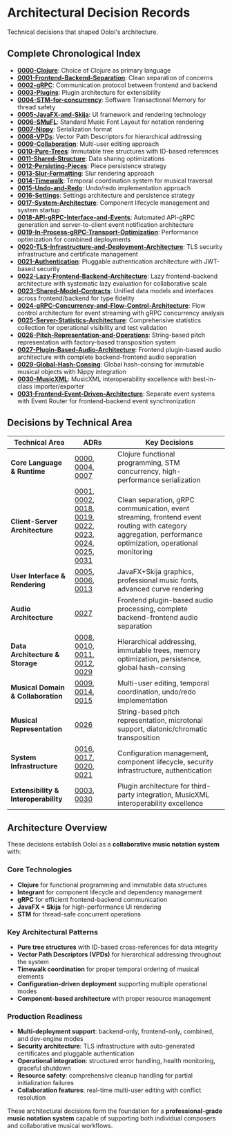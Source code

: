 # Architectural Decision Records

Technical decisions that shaped Ooloi's architecture.

## Complete Chronological Index

- **[0000-Clojure](0000-Clojure.md)**: Choice of Clojure as primary language
- **[0001-Frontend-Backend-Separation](0001-Frontend-Backend-Separation.md)**: Clean separation of concerns
- **[0002-gRPC](0002-gRPC.md)**: Communication protocol between frontend and backend
- **[0003-Plugins](0003-Plugins.md)**: Plugin architecture for extensibility
- **[0004-STM-for-concurrency](0004-STM-for-concurrency.md)**: Software Transactional Memory for thread safety
- **[0005-JavaFX-and-Skija](0005-JavaFX-and-Skija.md)**: UI framework and rendering technology
- **[0006-SMuFL](0006-SMuFL.md)**: Standard Music Font Layout for notation rendering
- **[0007-Nippy](0007-Nippy.md)**: Serialization format
- **[0008-VPDs](0008-VPDs.md)**: Vector Path Descriptors for hierarchical addressing
- **[0009-Collaboration](0009-Collaboration.md)**: Multi-user editing approach
- **[0010-Pure-Trees](0010-Pure-Trees.md)**: Immutable tree structures with ID-based references
- **[0011-Shared-Structure](0011-Shared-Structure.md)**: Data sharing optimizations
- **[0012-Persisting-Pieces](0012-Persisting-Pieces.md)**: Piece persistence strategy
- **[0013-Slur-Formatting](0013-Slur-Formatting.md)**: Slur rendering approach
- **[0014-Timewalk](0014-Timewalk.md)**: Temporal coordination system for musical traversal
- **[0015-Undo-and-Redo](0015-Undo-and-Redo.md)**: Undo/redo implementation approach
- **[0016-Settings](0016-Settings.md)**: Settings architecture and persistence strategy
- **[0017-System-Architecture](0017-System-Architecture.md)**: Component lifecycle management and system startup
- **[0018-API-gRPC-Interface-and-Events](0018-API-gRPC-Interface-and-Events.md)**: Automated API-gRPC generation and server-to-client event notification architecture
- **[0019-In-Process-gRPC-Transport-Optimization](0019-In-Process-gRPC-Transport-Optimization.md)**: Performance optimization for combined deployments
- **[0020-TLS-Infrastructure-and-Deployment-Architecture](0020-TLS-Infrastructure-and-Deployment-Architecture.md)**: TLS security infrastructure and certificate management
- **[0021-Authentication](0021-Authentication.md)**: Pluggable authentication architecture with JWT-based security
- **[0022-Lazy-Frontend-Backend-Architecture](0022-Lazy-Frontend-Backend-Architecture.md)**: Lazy frontend-backend architecture with systematic lazy evaluation for collaborative scale
- **[0023-Shared-Model-Contracts](0023-Shared-Model-Contracts.md)**: Unified data models and interfaces across frontend/backend for type fidelity
- **[0024-gRPC-Concurrency-and-Flow-Control-Architecture](0024-gRPC-Concurrency-and-Flow-Control-Architecture.md)**: Flow control architecture for event streaming with gRPC concurrency analysis
- **[0025-Server-Statistics-Architecture](0025-Server-Statistics-Architecture.md)**: Comprehensive statistics collection for operational visibility and test validation
- **[0026-Pitch-Representation-and-Operations](0026-Pitch-Representation-and-Operations.md)**: String-based pitch representation with factory-based transposition system
- **[0027-Plugin-Based-Audio-Architecture](0027-Plugin-Based-Audio-Architecture.md)**: Frontend plugin-based audio architecture with complete backend-frontend audio separation
- **[0029-Global-Hash-Consing](0029-Global-Hash-Consing.md)**: Global hash-consing for immutable musical objects with Nippy integration
- **[0030-MusicXML](0030-MusicXML.md)**: MusicXML interoperability excellence with best-in-class importer/exporter
- **[0031-Frontend-Event-Driven-Architecture](0031-Frontend-Event-Driven-Architecture.md)**: Separate event systems with Event Router for frontend-backend event synchronization

## Decisions by Technical Area

| **Technical Area** | **ADRs** | **Key Decisions** |
|-------------------|----------|-------------------|
| **Core Language & Runtime** | [0000](0000-Clojure.md), [0004](0004-STM-for-concurrency.md), [0007](0007-Nippy.md) | Clojure functional programming, STM concurrency, high-performance serialization |
| **Client-Server Architecture** | [0001](0001-Frontend-Backend-Separation.md), [0002](0002-gRPC.md), [0018](0018-API-gRPC-Interface-and-Events.md), [0019](0019-In-Process-gRPC-Transport-Optimization.md), [0022](0022-Lazy-Frontend-Backend-Architecture.md), [0023](0023-Shared-Model-Contracts.md), [0024](0024-gRPC-Concurrency-and-Flow-Control-Architecture.md), [0025](0025-Server-Statistics-Architecture.md), [0031](0031-Frontend-Event-Driven-Architecture.md) | Clean separation, gRPC communication, event streaming, frontend event routing with category aggregation, performance optimization, operational monitoring |
| **User Interface & Rendering** | [0005](0005-JavaFX-and-Skija.md), [0006](0006-SMuFL.md), [0013](0013-Slur-Formatting.md) | JavaFX+Skija graphics, professional music fonts, advanced curve rendering |
| **Audio Architecture** | [0027](0027-Plugin-Based-Audio-Architecture.md) | Frontend plugin-based audio processing, complete backend-frontend audio separation |
| **Data Architecture & Storage** | [0008](0008-VPDs.md), [0010](0010-Pure-Trees.md), [0011](0011-Shared-Structure.md), [0012](0012-Persisting-Pieces.md), [0029](0029-Global-Hash-Consing.md) | Hierarchical addressing, immutable trees, memory optimization, persistence, global hash-consing |
| **Musical Domain & Collaboration** | [0009](0009-Collaboration.md), [0014](0014-Timewalk.md), [0015](0015-Undo-and-Redo.md) | Multi-user editing, temporal coordination, undo/redo implementation |
| **Musical Representation** | [0026](0026-Pitch-Representation-and-Operations.md) | String-based pitch representation, microtonal support, diatonic/chromatic transposition |
| **System Infrastructure** | [0016](0016-Settings.md), [0017](0017-System-Architecture.md), [0020](0020-TLS-Infrastructure-and-Deployment-Architecture.md), [0021](0021-Authentication.md) | Configuration management, component lifecycle, security infrastructure, authentication |
| **Extensibility & Interoperability** | [0003](0003-Plugins.md), [0030](0030-MusicXML.md) | Plugin architecture for third-party integration, MusicXML interoperability excellence |

## Architecture Overview

These decisions establish Ooloi as a **collaborative music notation system** with:

### **Core Technologies**
- **Clojure** for functional programming and immutable data structures
- **Integrant** for component lifecycle and dependency management
- **gRPC** for efficient frontend-backend communication
- **JavaFX + Skija** for high-performance UI rendering
- **STM** for thread-safe concurrent operations

### **Key Architectural Patterns**
- **Pure tree structures** with ID-based cross-references for data integrity
- **Vector Path Descriptors (VPDs)** for hierarchical addressing throughout the system
- **Timewalk coordination** for proper temporal ordering of musical elements
- **Configuration-driven deployment** supporting multiple operational modes
- **Component-based architecture** with proper resource management

### **Production Readiness**
- **Multi-deployment support**: backend-only, frontend-only, combined, and dev-engine modes
- **Security architecture**: TLS infrastructure with auto-generated certificates and pluggable authentication
- **Operational integration**: structured error handling, health monitoring, graceful shutdown
- **Resource safety**: comprehensive cleanup handling for partial initialization failures
- **Collaboration features**: real-time multi-user editing with conflict resolution

These architectural decisions form the foundation for a **professional-grade music notation system** capable of supporting both individual composers and collaborative musical workflows.
